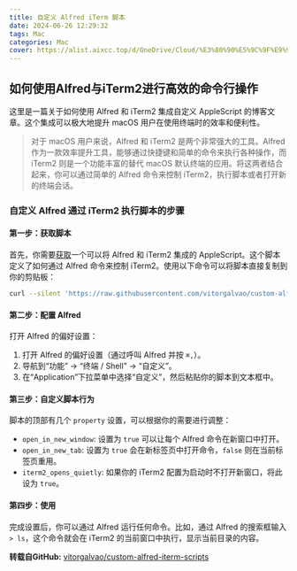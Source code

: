 ```yaml
---
title: 自定义 Alfred iTerm 脚本
date: 2024-06-26 12:29:32
tags: Mac
categories: Mac
cover: https://alist.aixcc.top/d/OneDrive/Cloud/%E3%80%90%E5%9C%9F%E9%97%B4%E5%9F%8B%E3%80%912024-06-26%2012_42_48.png
---
```


## 如何使用Alfred与iTerm2进行高效的命令行操作

这里是一篇关于如何使用 Alfred 和 iTerm2 集成自定义 AppleScript 的博客文章。这个集成可以极大地提升 macOS 用户在使用终端时的效率和便利性。

> 对于 macOS 用户来说，Alfred 和 iTerm2 是两个非常强大的工具。Alfred 作为一款效率提升工具，能够通过快捷键和简单的命令来执行各种操作，而 iTerm2 则是一个功能丰富的替代 macOS 默认终端的应用。将这两者结合起来，你可以通过简单的 Alfred 命令来控制 iTerm2，执行脚本或者打开新的终端会话。
>

### 自定义 Alfred 通过 iTerm2 执行脚本的步骤

#### 第一步：获取脚本

首先，你需要[获取](https://github.com/vitorgalvao/custom-alfred-iterm-scripts)一个可以将 Alfred 和 iTerm2 集成的 AppleScript。这个脚本定义了如何通过 Alfred 命令来控制 iTerm2。使用以下命令可以将脚本直接复制到你的剪贴板：

```bash
curl --silent 'https://raw.githubusercontent.com/vitorgalvao/custom-alfred-iterm-scripts/master/custom_iterm_script.applescript' | pbcopy
```

#### 第二步：配置 Alfred

打开 Alfred 的偏好设置：

1. 打开 Alfred 的偏好设置（通过呼叫 Alfred 并按 `⌘,`）。
2. 导航到“功能” → “终端 / Shell” → “自定义”。
3. 在“Application”下拉菜单中选择“自定义”，然后粘贴你的脚本到文本框中。

#### 第三步：自定义脚本行为

脚本的顶部有几个 `property` 设置，可以根据你的需要进行调整：

- `open_in_new_window`: 设置为 `true` 可以让每个 Alfred 命令在新窗口中打开。
- `open_in_new_tab`: 设置为 `true` 会在新标签页中打开命令，`false` 则在当前标签页重用。
- `iterm2_opens_quietly`: 如果你的 iTerm2 配置为启动时不打开新窗口，将此设为 `true`。

#### 第四步：使用

完成设置后，你可以通过 Alfred 运行任何命令。比如，通过 Alfred 的搜索框输入 `> ls`，这个命令就会在 iTerm2 的当前窗口中执行，显示当前目录的内容。

**转载自GitHub:** [vitorgalvao/custom-alfred-iterm-scripts](https://github.com/vitorgalvao/custom-alfred-iterm-scripts)
